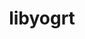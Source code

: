 ---
title: "libyogrt"
layout: cache
categories: [package, develop-2025-05-25]
meta: {"compilers": ["gcc@11.4.0", "gcc@7.5.0", "intel-oneapi-compilers@2025.1.0"], "num_specs": 4, "num_specs_by_stack": {"e4s": 1, "e4s-neoverse-v2": 1, "e4s-oneapi": 1, "radiuss": 1, "root": 4, "tutorial": 1}, "oss": ["ubuntu18.04", "ubuntu22.04"], "platforms": ["linux"], "stacks": ["e4s", "e4s-neoverse-v2", "e4s-oneapi", "radiuss", "root", "tutorial"], "targets": ["neoverse_v2", "x86_64_v3"], "versions": ["1.35"]}
spec_details: [{"compiler": "gcc@11.4.0", "hash": "3udt2mhcn7ywdtmiapf4n4urmz33deyb", "os": "ubuntu22.04", "platform": "linux", "size": "-", "stacks": ["e4s", "root", "tutorial"], "target": "x86_64_v3", "variants": ["build_system=autotools", "scheduler=slurm", "~static"], "versions": ["1.35"]}, {"compiler": "gcc@7.5.0", "hash": "qmsymrmtlm5kk3svmo5nvgbdzol5rj2b", "os": "ubuntu18.04", "platform": "linux", "size": "-", "stacks": ["radiuss", "root"], "target": "x86_64_v3", "variants": ["build_system=autotools", "scheduler=slurm", "~static"], "versions": ["1.35"]}, {"compiler": "intel-oneapi-compilers@2025.1.0", "hash": "uhx62tjnlpimkstxpjfiqygta7aukuz7", "os": "ubuntu22.04", "platform": "linux", "size": "-", "stacks": ["e4s-oneapi", "root"], "target": "x86_64_v3", "variants": ["build_system=autotools", "scheduler=slurm", "~static"], "versions": ["1.35"]}, {"compiler": "gcc@11.4.0", "hash": "uqaf7mhcn7qztgnaxekzakwbom3oiymd", "os": "ubuntu22.04", "platform": "linux", "size": "-", "stacks": ["e4s-neoverse-v2", "root"], "target": "neoverse_v2", "variants": ["build_system=autotools", "scheduler=slurm", "~static"], "versions": ["1.35"]}]
---